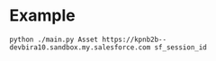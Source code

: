 # Example
`python ./main.py Asset https://kpnb2b--devbira10.sandbox.my.salesforce.com sf_session_id`
